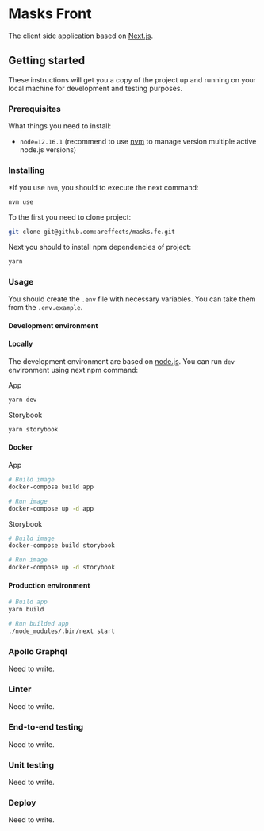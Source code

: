 # Masks Front

The client side application based on [Next.js](https://nextjs.org/).

## Getting started

These instructions will get you a copy of the project up and running on your local machine for development and testing purposes.

### Prerequisites

What things you need to install:

- `node=12.16.1` (recommend to use [nvm](https://github.com/nvm-sh/nvm) to manage version multiple active node.js versions)

### Installing

*If you use `nvm`, you should to execute the next command:

```bash
nvm use
```

To the first you need to clone project:

```bash
git clone git@github.com:areffects/masks.fe.git
```

Next you should to install npm dependencies of project:

```bash
yarn
```

### Usage

You should create the `.env` file with necessary variables. You can take them from the `.env.example`.

#### Development environment

#### Locally

The development environment are based on [node.js](https://nodejs.org/). You can run `dev` environment using next npm command:

App

```bash
yarn dev
```

Storybook

```bash
yarn storybook
```

#### Docker

App

```bash
# Build image
docker-compose build app

# Run image
docker-compose up -d app
```

Storybook

```bash
# Build image
docker-compose build storybook

# Run image
docker-compose up -d storybook
```

#### Production environment

```bash
# Build app
yarn build

# Run builded app
./node_modules/.bin/next start
```

### Apollo Graphql

Need to write.

### Linter

Need to write.

### End-to-end testing

Need to write.

### Unit testing

Need to write.

### Deploy

Need to write.
